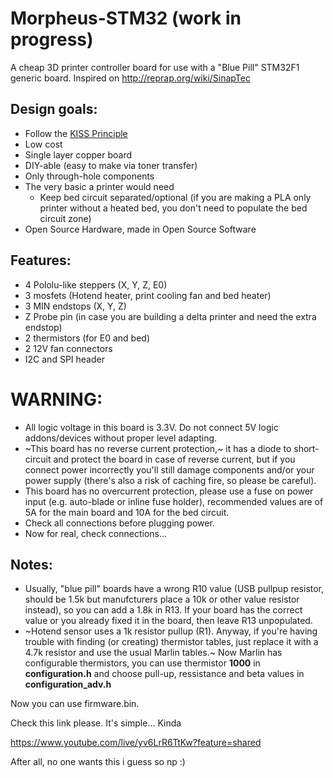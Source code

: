 # Morpheus-STM32 (work in progress)
A cheap 3D printer controller board for use with a "Blue Pill" STM32F1 generic board. Inspired on http://reprap.org/wiki/SinapTec

Design goals:
---------------

 - Follow the [KISS Principle](https://en.wikipedia.org/wiki/KISS_principle)
 - Low cost
 - Single layer copper board
 - DIY-able (easy to make via toner transfer)
 - Only through-hole components
 - The very basic a printer would need
   - Keep bed circuit separated/optional (if you are making a PLA only printer without a heated bed, you don't need to populate the bed circuit zone)
 - Open Source Hardware, made in Open Source Software

Features:
---------------

 - 4 Pololu-like steppers (X, Y, Z, E0)
 - 3 mosfets (Hotend heater, print cooling fan and bed heater)
 - 3 MIN endstops (X, Y, Z)
 - Z Probe pin (in case you are building a delta printer and need the extra endstop)
 - 2 thermistors (for E0 and bed)
 - 2 12V fan connectors
 - I2C and SPI header
  
 # WARNING:
 - All logic voltage in this board is 3.3V. Do not connect 5V logic addons/devices without proper level adapting.
 - ~This board has no reverse current protection,~ it has a diode to short-circuit and protect the board in case of reverse current, but if you connect power incorrectly you'll still damage components and/or your power supply (there's also a risk of caching fire, so please be careful).
 - This board has no overcurrent protection, please use a fuse on power input (e.g. auto-blade or inline fuse holder), recommended values are of 5A for the main board and 10A for the bed circuit.
 - Check all connections before plugging power.
 - Now for real, check connections...
 
 Notes:
 ---------------
 - Usually, "blue pill" boards have a wrong R10 value (USB pullpup resistor, should be 1.5k but manufcturers place a 10k or other value resistor instead), so you can add a 1.8k in R13. If your board has the correct value or you already fixed it in the board, then leave R13 unpopulated.
 - ~Hotend sensor uses a 1k resistor pullup (R1). Anyway, if you're having trouble with finding (or creating) thermistor tables, just replace it with a 4.7k resistor and use the usual Marlin tables.~ 
  Now Marlin has configurable thermistors, you can use thermistor **1000** in **configuration.h** and choose pull-up, ressistance and beta values in **configuration_adv.h**

Now you can use firmware.bin.

Check this link please. It's simple... Kinda

https://www.youtube.com/live/yv6LrR6TtKw?feature=shared

After all, no one wants this i guess so np :)
